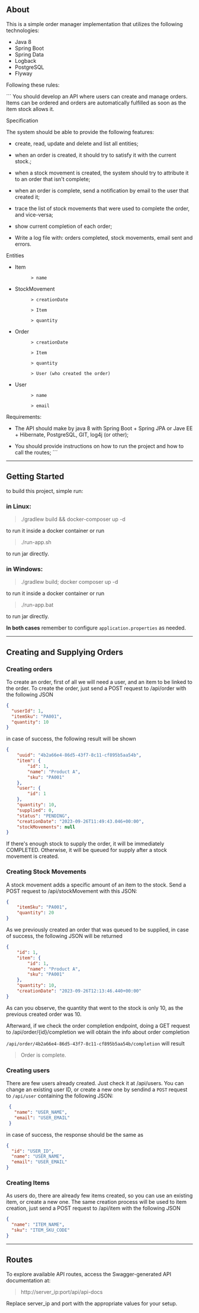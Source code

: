 ## About

This is a simple order manager implementation that utilizes the 
following technologies:

* Java 8
* Spring Boot
* Spring Data
* Logback
* PostgreSQL
* Flyway

Following these rules: 

´´´
  You should develop an API where users can create and manage orders. Items can be ordered and orders are automatically fulfilled as soon as the item stock allows it.

Specification

The system should be able to provide the following features:

- create, read, update and delete and list all entities;

- when an order is created, it should try to satisfy it with the current stock.;

- when a stock movement is created, the system should try to attribute it to an order that isn't complete;

- when an order is complete, send a notification by email to the user that created it;

- trace the list of stock movements that were used to complete the order, and vice-versa;

- show current completion of each order;

- Write a log file with: orders completed, stock movements, email sent and errors.

Entities

- Item

            > name

- StockMovement

            > creationDate

            > Item

            > quantity

- Order

            > creationDate

            > Item

            > quantity

            > User (who created the order)

- User

            > name

            > email

Requirements:

- The API should make by java 8 with Spring Boot + Spring JPA or Jave EE + Hibernate, PostgreSQL, GIT, log4j (or other);

- You should provide instructions on how to run the project and how to call the routes;
´´´

---

## Getting Started
to build this project, simple run:

### in Linux:
> ./gradlew build && docker-composer up -d

to run it inside a docker container or run 

> ./run-app.sh

to run jar directly.

### in Windows:
> ./gradlew build; docker composer up -d

to run it inside a docker container or run

> ./run-app.bat

to run jar directly.

**In both cases** remember to configure `application.properties` as needed.

---

## Creating and Supplying Orders

### Creating orders
To create an order, first of all we will need a user, and an item to be linked
to the order. To create the order, just send a POST request to /api/order with the
following JSON

```json
{
  "userId": 1,
  "itemSku": "PA001",
  "quantity": 10
}
``` 

in case of success, the following result will be shown

```json
{
    "uuid": "4b2a66e4-86d5-43f7-8c11-cf895b5aa54b",
    "item": {
        "id": 1,
        "name": "Product A",
        "sku": "PA001"
    },
    "user": {
        "id": 1
    },
    "quantity": 10,
    "supplied": 0,
    "status": "PENDING",
    "creationDate": "2023-09-26T11:49:43.046+00:00",
    "stockMovements": null
}
```

If there's enough stock to supply the order, it will be immediately COMPLETED. Otherwise, 
it will be queued for supply after a stock movement is created.

### Creating Stock Movements

A stock movement adds a specific amount of an item to the stock. Send a POST request to
/api/stockMovement with this JSON:

```json
{
    "itemSku": "PA001",
    "quantity": 20
}
```

As we previously created an order that was queued to be supplied, in case of success, the
following JSON will be returned

```json
{
    "id": 1,
    "item": {
        "id": 1,
        "name": "Product A",
        "sku": "PA001"
    },
    "quantity": 10,
    "creationDate": "2023-09-26T12:13:46.440+00:00"
}
```

As can you observe, the quantity that went to the stock is only 10, as the previous created order
was 10.

Afterward, if we check the order completion endpoint, doing a GET request to /api/order/{id}/completion
we will obtain the info about order completion

``
/api/order/4b2a66e4-86d5-43f7-8c11-cf895b5aa54b/completion
``
will result
> Order is complete.

### Creating users
There are few users already created. Just check it at /api/users. 
You can change an existing user ID, or create a new one by sendind a 
<code>POST</code> request to `/api/user` containing the following JSON:

```json
 {
   "name": "USER_NAME",
   "email": "USER_EMAIL"
 }
```

in case of success, the response should be the same as 
```json
{
  "id": "USER_ID",
  "name": "USER_NAME",
  "email": "USER_EMAIL"
}
```

### Creating Items
As users do, there are already few items created, so you can use an existing item,
or create a new one. The same creation process will be used to item creation, just send a POST request to 
/api/item with the following JSON

```json
{
  "name": "ITEM_NAME",
  "sku": "ITEM_SKU_CODE"
}
```

---
## Routes

To explore available API routes, access the Swagger-generated API documentation at: 

> http://server_ip:port/api/api-docs

Replace server_ip and port with the appropriate values for your setup.
